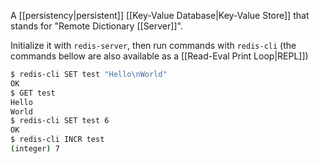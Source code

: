 A [[persistency|persistent]] [[Key-Value Database|Key-Value Store]] that stands for "Remote Dictionary [[Server]]".

Initialize it with `redis-server`, then run commands with `redis-cli` (the commands bellow are also available as a [[Read-Eval Print Loop|REPL]])

```bash
$ redis-cli SET test "Hello\nWorld"
OK
$ GET test
Hello
World
$ redis-cli SET test 6
OK
$ redis-cli INCR test
(integer) 7
```
